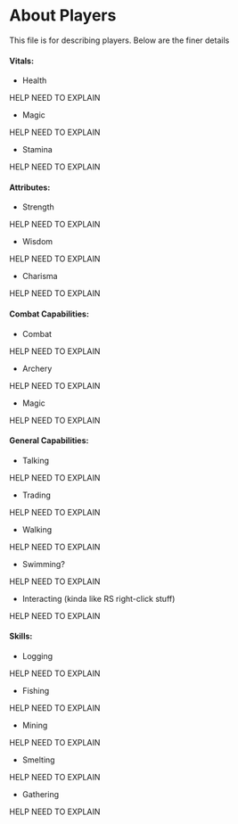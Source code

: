 # About Players

This file is for describing players. Below are the finer details

#### Vitals:
- Health

HELP NEED TO EXPLAIN

- Magic

HELP NEED TO EXPLAIN

- Stamina

HELP NEED TO EXPLAIN

#### Attributes:
- Strength

HELP NEED TO EXPLAIN

- Wisdom

HELP NEED TO EXPLAIN

- Charisma

HELP NEED TO EXPLAIN

#### Combat Capabilities:
- Combat

HELP NEED TO EXPLAIN

- Archery

HELP NEED TO EXPLAIN

- Magic

HELP NEED TO EXPLAIN

#### General Capabilities:
- Talking

HELP NEED TO EXPLAIN

- Trading

HELP NEED TO EXPLAIN

- Walking

HELP NEED TO EXPLAIN

- Swimming?

HELP NEED TO EXPLAIN

- Interacting (kinda like RS right-click stuff)

HELP NEED TO EXPLAIN

#### Skills:
- Logging

HELP NEED TO EXPLAIN

- Fishing

HELP NEED TO EXPLAIN

- Mining 

HELP NEED TO EXPLAIN

- Smelting

HELP NEED TO EXPLAIN

- Gathering

HELP NEED TO EXPLAIN
